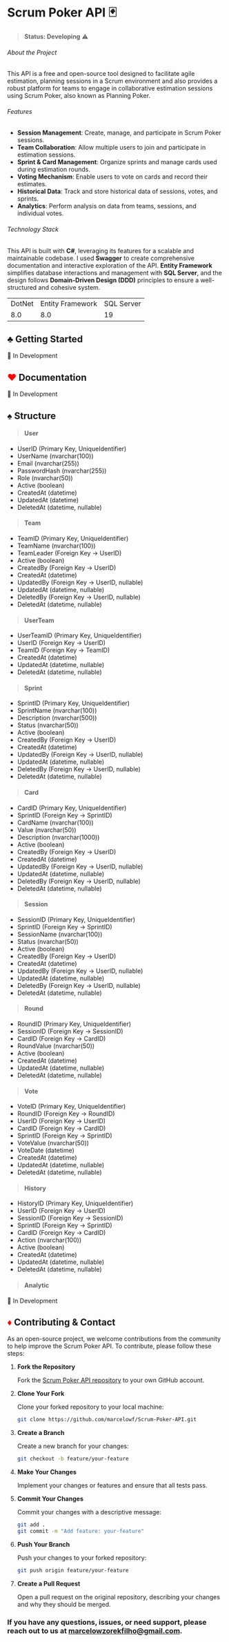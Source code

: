 # Scrum Poker API 🃏
> **Status: Developing** ⚠️
###### About the Project
This API is a free and open-source tool designed to facilitate agile estimation, planning sessions in a Scrum environment and also provides a robust platform for teams to engage in collaborative estimation sessions using Scrum Poker, also known as Planning Poker.

###### Features
- **Session Management**: Create, manage, and participate in Scrum Poker sessions.
- **Team Collaboration**: Allow multiple users to join and participate in estimation sessions.
- **Sprint & Card Management**: Organize sprints and manage cards used during estimation rounds.
- **Voting Mechanism**: Enable users to vote on cards and record their estimates.
- **Historical Data**: Track and store historical data of sessions, votes, and sprints.
- **Analytics**: Perform analysis on data from teams, sessions, and individual votes.


###### Technology Stack
This API is built with **C#**, leveraging its features for a scalable and maintainable codebase. I used **Swagger** to create comprehensive documentation and interactive exploration of the API. **Entity Framework** simplifies database interactions and management with **SQL Server**, and the design follows **Domain-Driven Design (DDD)** principles to ensure a well-structured and cohesive system.

<table>
    <tr>
        <td>DotNet</td>
        <td>Entity Framework</td>
        <td>SQL Server</td>
    </tr>
    <tr>
        <td>8.0</td>
        <td>8.0</td>
        <td>19</td>
    </tr>
</table>

## ♣️ Getting Started
🚩 In Development

## <span style="color:red;">♥️</span> Documentation
🚩 In Development

## ♠️ Structure

> #### User
* UserID (Primary Key, UniqueIdentifier)
* UserName (nvarchar(100))
* Email (nvarchar(255))
* PasswordHash (nvarchar(255))
* Role (nvarchar(50))
* Active (boolean)
* CreatedAt (datetime)
* UpdatedAt (datetime)
* DeletedAt (datetime, nullable)

> #### Team
* TeamID (Primary Key, UniqueIdentifier)
* TeamName (nvarchar(100))
* TeamLeader (Foreign Key -> UserID)
* Active (boolean)
* CreatedBy (Foreign Key -> UserID)
* CreatedAt (datetime)
* UpdatedBy (Foreign Key -> UserID, nullable)
* UpdatedAt (datetime, nullable)
* DeletedBy (Foreign Key -> UserID, nullable)
* DeletedAt (datetime, nullable)

> #### UserTeam
* UserTeamID (Primary Key, UniqueIdentifier)
* UserID (Foreign Key -> UserID)
* TeamID (Foreign Key -> TeamID)
* CreatedAt (datetime)
* UpdatedAt (datetime, nullable)
* DeletedAt (datetime, nullable)

> #### Sprint
* SprintID (Primary Key, UniqueIdentifier)
* SprintName (nvarchar(100))
* Description (nvarchar(500))
* Status (nvarchar(50))
* Active (boolean)
* CreatedBy (Foreign Key -> UserID)
* CreatedAt (datetime)
* UpdatedBy (Foreign Key -> UserID, nullable)
* UpdatedAt (datetime, nullable)
* DeletedBy (Foreign Key -> UserID, nullable)
* DeletedAt (datetime, nullable)

> #### Card
* CardID (Primary Key, UniqueIdentifier)
* SprintID (Foreign Key -> SprintID)
* CardName (nvarchar(100))
* Value (nvarchar(50))
* Description (nvarchar(1000))
* Active (boolean)
* CreatedBy (Foreign Key -> UserID)
* CreatedAt (datetime)
* UpdatedBy (Foreign Key -> UserID, nullable)
* UpdatedAt (datetime, nullable)
* DeletedBy (Foreign Key -> UserID, nullable)
* DeletedAt (datetime, nullable)

> #### Session
* SessionID (Primary Key, UniqueIdentifier)
* SprintID (Foreign Key -> SprintID)
* SessionName (nvarchar(100))
* Status (nvarchar(50))
* Active (boolean)
* CreatedBy (Foreign Key -> UserID)
* CreatedAt (datetime)
* UpdatedBy (Foreign Key -> UserID, nullable)
* UpdatedAt (datetime, nullable)
* DeletedBy (Foreign Key -> UserID, nullable)
* DeletedAt (datetime, nullable)

> #### Round
* RoundID (Primary Key, UniqueIdentifier)
* SessionID (Foreign Key -> SessionID)
* CardID (Foreign Key -> CardID)
* RoundValue (nvarchar(50))
* Active (boolean)
* CreatedAt (datetime)
* UpdatedAt (datetime, nullable)
* DeletedAt (datetime, nullable)

> #### Vote
* VoteID (Primary Key, UniqueIdentifier)
* RoundID (Foreign Key -> RoundID)
* UserID (Foreign Key -> UserID)
* CardID (Foreign Key -> CardID)
* SprintID (Foreign Key -> SprintID)
* VoteValue (nvarchar(50))
* VoteDate (datetime)
* CreatedAt (datetime)
* UpdatedAt (datetime, nullable)
* DeletedAt (datetime, nullable)

> #### History
* HistoryID (Primary Key, UniqueIdentifier)
* UserID (Foreign Key -> UserID)
* SessionID (Foreign Key -> SessionID)
* SprintID (Foreign Key -> SprintID)
* CardID (Foreign Key -> CardID)
* Action (nvarchar(100))
* Active (boolean)
* CreatedAt (datetime)
* UpdatedAt (datetime, nullable)
* DeletedAt (datetime, nullable)

> #### Analytic
🚩 In Development

## <span style="color:red;">♦️</span> Contributing & Contact

As an open-source project, we welcome contributions from the community to help improve the Scrum Poker API. To contribute, please follow these steps:

1. **Fork the Repository**
   
    Fork the [Scrum Poker API repository](https://github.com/marcelowf/Scrum_Flush_Api) to your own GitHub account.

2. **Clone Your Fork**
   
    Clone your forked repository to your local machine:
    ```bash
    git clone https://github.com/marcelowf/Scrum-Poker-API.git
    ```
    
3. **Create a Branch**
   
    Create a new branch for your changes:
    ```bash
    git checkout -b feature/your-feature
    ```

4. **Make Your Changes**
   
    Implement your changes or features and ensure that all tests pass.

5. **Commit Your Changes**
   
    Commit your changes with a descriptive message:
    ```bash
    git add .
    git commit -m "Add feature: your-feature"
    ```
6. **Push Your Branch**
   
    Push your changes to your forked repository:
    ```bash
    git push origin feature/your-feature
    ```
7. **Create a Pull Request**
    
    Open a pull request on the original repository, describing your changes and why they should be merged.

### If you have any questions, issues, or need support, please reach out to us at marcelowzorekfilho@gmail.com.
